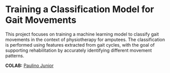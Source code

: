 # Training a Classification Model for Gait Movements

This project focuses on training a machine learning model to classify gait movements in the context of physiotherapy for amputees. The classification is performed using features extracted from gait cycles, with the goal of supporting rehabilitation by accurately identifying different movement patterns.

**COLAB:** [Paulino Junior](https://www.linkedin.com/in/paulino-junior-3b609420b/)
